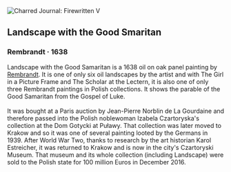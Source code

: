 <div class="artwork-of-the-day">
  <div class="container">
    <div class="img-wrapper">
      <img
        src="https://uploads4.wikiart.org/images/rembrandt/landscape-with-the-good-smaritan.jpg!Large.jpg"
        alt="Charred Journal: Firewritten V" />
    </div>
    <div class="artwork-detail">
      <div class="artwork-origin"> 
        <h2 class="artwork-name">Landscape with the Good Smaritan</h2>
        <h3 class="artist">
          Rembrandt
                    ·  1638
        </h3>
      </div>
      <p class="description">
        <span class="artwork-description-text ng-binding" ng-bind-html="viewModel.ArtworkOfTheDay.Description | unsafe">Landscape with the Good Samaritan is a 1638 oil on oak panel painting by <a target="_blank" href="/en/rembrandt">Rembrandt</a>. It is one of only six oil landscapes by the artist and with The Girl in a Picture Frame and The Scholar at the Lectern, it is also one of only three Rembrandt paintings in Polish collections. It shows the parable of the Good Samaritan from the Gospel of Luke.
<br>
<br>It was bought at a Paris auction by Jean-Pierre Norblin de La Gourdaine and therefore passed into the Polish noblewoman Izabela Czartoryska's collection at the Dom Gotycki at Puławy. That collection was later moved to Krakow and so it was one of several painting looted by the Germans in 1939. After World War Two, thanks to research by the art historian Karol Estreicher, it was returned to Krakow and is now in the city's Czartoryski Museum. That museum and its whole collection (including Landscape) were sold to the Polish state for 100 million Euros in December 2016.</span>
                        <div class="text-shadow-container" ng-show="showShadow" style=""></div>
      </p>
    </div>
  </div>

</div>
